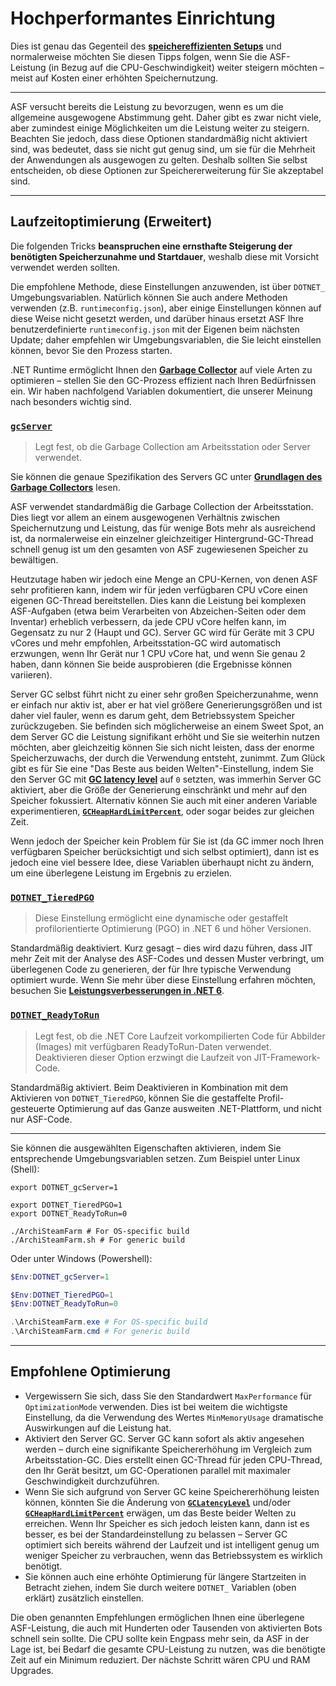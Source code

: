 # Hochperformantes Einrichtung

Dies ist genau das Gegenteil des **[speichereffizienten Setups](https://github.com/JustArchiNET/ArchiSteamFarm/wiki/Low-memory-setup-de-DE#speichereffizientes-setup)** und normalerweise möchten Sie diesen Tipps folgen, wenn Sie die ASF-Leistung (in Bezug auf die CPU-Geschwindigkeit) weiter steigern möchten – meist auf Kosten einer erhöhten Speichernutzung.

---

ASF versucht bereits die Leistung zu bevorzugen, wenn es um die allgemeine ausgewogene Abstimmung geht. Daher gibt es zwar nicht viele, aber zumindest einige Möglichkeiten um die Leistung weiter zu steigern. Beachten Sie jedoch, dass diese Optionen standardmäßig nicht aktiviert sind, was bedeutet, dass sie nicht gut genug sind, um sie für die Mehrheit der Anwendungen als ausgewogen zu gelten. Deshalb sollten Sie selbst entscheiden, ob diese Optionen zur Speichererweiterung für Sie akzeptabel sind.

---

## Laufzeitoptimierung (Erweitert)

Die folgenden Tricks **beanspruchen eine ernsthafte Steigerung der benötigten Speicherzunahme und Startdauer**, weshalb diese mit Vorsicht verwendet werden sollten.

Die empfohlene Methode, diese Einstellungen anzuwenden, ist über `DOTNET_` Umgebungsvariablen. Natürlich können Sie auch andere Methoden verwenden (z.B. `runtimeconfig.json`), aber einige Einstellungen können auf diese Weise nicht gesetzt werden, und darüber hinaus ersetzt ASF Ihre benutzerdefinierte `runtimeconfig.json` mit der Eigenen beim nächsten Update; daher empfehlen wir Umgebungsvariablen, die Sie leicht einstellen können, bevor Sie den Prozess starten.

.NET Runtime ermöglicht Ihnen den **[Garbage Collector](https://learn.microsoft.com/de-de/dotnet/core/runtime-config/garbage-collector)** auf viele Arten zu optimieren – stellen Sie den GC-Prozess effizient nach Ihren Bedürfnissen ein. Wir haben nachfolgend Variablen dokumentiert, die unserer Meinung nach besonders wichtig sind.

### [`gcServer`](https://learn.microsoft.com/de-de/dotnet/core/runtime-config/garbage-collector#flavors-of-garbage-collection)

> Legt fest, ob die Garbage Collection am Arbeitsstation oder Server verwendet.

Sie können die genaue Spezifikation des Servers GC unter **[Grundlagen des Garbage Collectors](https://learn.microsoft.com/de-de/dotnet/standard/garbage-collection/fundamentals)** lesen.

ASF verwendet standardmäßig die Garbage Collection der Arbeitsstation. Dies liegt vor allem an einem ausgewogenen Verhältnis zwischen Speichernutzung und Leistung, das für wenige Bots mehr als ausreichend ist, da normalerweise ein einzelner gleichzeitiger Hintergrund-GC-Thread schnell genug ist um den gesamten von ASF zugewiesenen Speicher zu bewältigen.

Heutzutage haben wir jedoch eine Menge an CPU-Kernen, von denen ASF sehr profitieren kann, indem wir für jeden verfügbaren CPU vCore einen eigenen GC-Thread bereitstellen. Dies kann die Leistung bei komplexen ASF-Aufgaben (etwa beim Verarbeiten von Abzeichen-Seiten oder dem Inventar) erheblich verbessern, da jede CPU vCore helfen kann, im Gegensatz zu nur 2 (Haupt und GC). Server GC wird für Geräte mit 3 CPU vCores und mehr empfohlen, Arbeitsstation-GC wird automatisch erzwungen, wenn Ihr Gerät nur 1 CPU vCore hat, und wenn Sie genau 2 haben, dann können Sie beide ausprobieren (die Ergebnisse können variieren).

Server GC selbst führt nicht zu einer sehr großen Speicherzunahme, wenn er einfach nur aktiv ist, aber er hat viel größere Generierungsgrößen und ist daher viel fauler, wenn es darum geht, dem Betriebssystem Speicher zurückzugeben. Sie befinden sich möglicherweise an einem Sweet Spot, an dem Server GC die Leistung signifikant erhöht und Sie sie weiterhin nutzen möchten, aber gleichzeitig können Sie sich nicht leisten, dass der enorme Speicherzuwachs, der durch die Verwendung entsteht, zunimmt. Zum Glück gibt es für Sie eine "Das Beste aus beiden Welten"-Einstellung, indem Sie den Server GC mit **[GC latency level](https://github.com/JustArchiNET/ArchiSteamFarm/wiki/Low-memory-setup-de-DE#gclatencylevel)** auf `0` setzten, was immerhin Server GC aktiviert, aber die Größe der Generierung einschränkt und mehr auf den Speicher fokussiert. Alternativ können Sie auch mit einer anderen Variable experimentieren, **[`GCHeapHardLimitPercent`](https://github.com/JustArchiNET/ArchiSteamFarm/wiki/Low-memory-setup#gcheaphardlimitpercent)**, oder sogar beides zur gleichen Zeit.

Wenn jedoch der Speicher kein Problem für Sie ist (da GC immer noch Ihren verfügbaren Speicher berücksichtigt und sich selbst optimiert), dann ist es jedoch eine viel bessere Idee, diese Variablen überhaupt nicht zu ändern, um eine überlegene Leistung im Ergebnis zu erzielen.

### **[`DOTNET_TieredPGO`](https://docs.microsoft.com/dotnet/core/run-time-config/compilation#profile-guided-optimization)**

> Diese Einstellung ermöglicht eine dynamische oder gestaffelt profilorientierte Optimierung (PGO) in .NET 6 und höher Versionen.

Standardmäßig deaktiviert. Kurz gesagt – dies wird dazu führen, dass JIT mehr Zeit mit der Analyse des ASF-Codes und dessen Muster verbringt, um überlegenen Code zu generieren, der für Ihre typische Verwendung optimiert wurde. Wenn Sie mehr über diese Einstellung erfahren möchten, besuchen Sie **[Leistungsverbesserungen in .NET 6](https://devblogs.microsoft.com/dotnet/performance-improvements-in-net-6)**.

### **[`DOTNET_ReadyToRun`](https://docs.microsoft.com/dotnet/core/run-time-config/compilation#readytorun)**

> Legt fest, ob die .NET Core Laufzeit vorkompilierten Code für Abbilder (Images) mit verfügbaren ReadyToRun-Daten verwendet. Deaktivieren dieser Option erzwingt die Laufzeit von JIT-Framework-Code.

Standardmäßig aktiviert. Beim Deaktivieren in Kombination mit dem Aktivieren von `DOTNET_TieredPGO`, können Sie die gestaffelte Profil-gesteuerte Optimierung auf das Ganze ausweiten .NET-Plattform, und nicht nur ASF-Code.

---

Sie können die ausgewählten Eigenschaften aktivieren, indem Sie entsprechende Umgebungsvariablen setzen. Zum Beispiel unter Linux (Shell):

```shell
export DOTNET_gcServer=1

export DOTNET_TieredPGO=1
export DOTNET_ReadyToRun=0

./ArchiSteamFarm # For OS-specific build
./ArchiSteamFarm.sh # For generic build
```

Oder unter Windows (Powershell):

```powershell
$Env:DOTNET_gcServer=1

$Env:DOTNET_TieredPGO=1
$Env:DOTNET_ReadyToRun=0

.\ArchiSteamFarm.exe # For OS-specific build
.\ArchiSteamFarm.cmd # For generic build
```

---

## Empfohlene Optimierung

- Vergewissern Sie sich, dass Sie den Standardwert `MaxPerformance` für `OptimizationMode` verwenden. Dies ist bei weitem die wichtigste Einstellung, da die Verwendung des Wertes `MinMemoryUsage` dramatische Auswirkungen auf die Leistung hat.
- Aktiviert den Server GC. Server GC kann sofort als aktiv angesehen werden – durch eine signifikante Speichererhöhung im Vergleich zum Arbeitsstation-GC. Dies erstellt einen GC-Thread für jeden CPU-Thread, den Ihr Gerät besitzt, um GC-Operationen parallel mit maximaler Geschwindigkeit durchzuführen.
- Wenn Sie sich aufgrund von Server GC keine Speichererhöhung leisten können, könnten Sie die Änderung von **[`GCLatencyLevel`](https://github.com/JustArchiNET/ArchiSteamFarm/wiki/Low-memory-setup-de-DE#gclatencylevel)** und/oder **[`GCHeapHardLimitPercent`](https://github.com/JustArchiNET/ArchiSteamFarm/wiki/Low-memory-setup-de-DE#gcheaphardlimitpercent)** erwägen, um das Beste beider Welten zu erreichen. Wenn Ihr Speicher es sich jedoch leisten kann, dann ist es besser, es bei der Standardeinstellung zu belassen – Server GC optimiert sich bereits während der Laufzeit und ist intelligent genug um weniger Speicher zu verbrauchen, wenn das Betriebssystem es wirklich benötigt.
- Sie können auch eine erhöhte Optimierung für längere Startzeiten in Betracht ziehen, indem Sie durch weitere `DOTNET_` Variablen (oben erklärt) zusätzlich einstellen.

Die oben genannten Empfehlungen ermöglichen Ihnen eine überlegene ASF-Leistung, die auch mit Hunderten oder Tausenden von aktivierten Bots schnell sein sollte. Die CPU sollte kein Engpass mehr sein, da ASF in der Lage ist, bei Bedarf die gesamte CPU-Leistung zu nutzen, was die benötigte Zeit auf ein Minimum reduziert. Der nächste Schritt wären CPU und RAM Upgrades.
